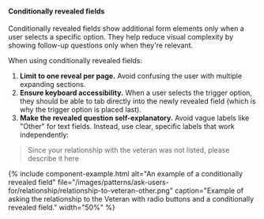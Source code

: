 #### Conditionally revealed fields

Conditionally revealed fields show additional form elements only when a user selects a specific option. They help reduce visual complexity by showing follow-up questions only when they're relevant.

When using conditionally revealed fields:

1. **Limit to one reveal per page.** Avoid confusing the user with multiple expanding sections.
2. **Ensure keyboard accessibility.** When a user selects the trigger option, they should be able to tab directly into the newly revealed field (which is why the trigger option is placed last).
3. **Make the revealed question self-explanatory.** Avoid vague labels like "Other" for text fields. Instead, use clear, specific labels that work independently:

> Since your relationship with the veteran was not listed, please describe it here

{% include component-example.html alt="An example of a conditionally revealed field" file="/images/patterns/ask-users-for/relationship/relationship-to-veteran-other.png" caption="Example of asking the relationship to the Veteran with radio buttons and a conditionally revealed field." width="50%" %}
